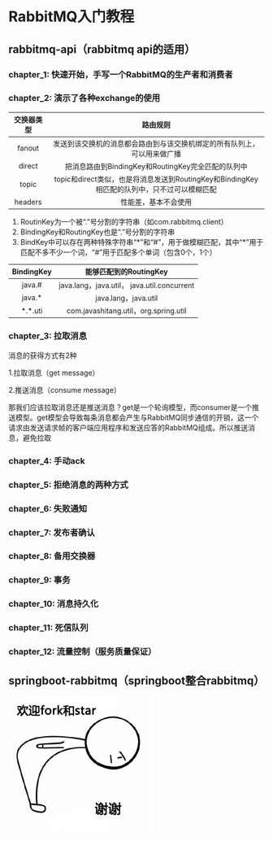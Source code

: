 # RabbitMQ入门教程

## rabbitmq-api（rabbitmq api的适用）

### chapter_1: 快速开始，手写一个RabbitMQ的生产者和消费者

### chapter_2: 演示了各种exchange的使用

|交换器类型|路由规则|
|:--:|:--:|
|fanout|发送到该交换机的消息都会路由到与该交换机绑定的所有队列上，可以用来做广播|
|direct|把消息路由到BindingKey和RoutingKey完全匹配的队列中|
|topic|topic和direct类似，也是将消息发送到RoutingKey和BindingKey相匹配的队列中，只不过可以模糊匹配|
|headers|性能差，基本不会使用|

1. RoutinKey为一个被“.”号分割的字符串（如com.rabbitmq.client）
2. BindingKey和RoutingKey也是“.”号分割的字符串
3. BindKey中可以存在两种特殊字符串“*”和“#”，用于做模糊匹配，其中“\*”用于匹配不多不少一个词，“#”用于匹配多个单词（包含0个，1个）


|BindingKey| 能够匹配到的RoutingKey |
|:--:|:--:|
| java.# | java.lang，java.util， java.util.concurrent|
|java.*|java.lang，java.util|
|\*.\*.uti|com.javashitang.util，org.spring.util|

### chapter_3: 拉取消息

消息的获得方式有2种

1.拉取消息（get message）

2.推送消息（consume message）

那我们应该拉取消息还是推送消息？get是一个轮询模型，而consumer是一个推送模型。get模型会导致每条消息都会产生与RabbitMQ同步通信的开销，这一个请求由发送请求帧的客户端应用程序和发送应答的RabbitMQ组成。所以推送消息，避免拉取

### chapter_4: 手动ack

### chapter_5: 拒绝消息的两种方式

### chapter_6: 失败通知

### chapter_7: 发布者确认

### chapter_8: 备用交换器

### chapter_9: 事务

### chapter_10: 消息持久化

### chapter_11: 死信队列

### chapter_12: 流量控制（服务质量保证）

## springboot-rabbitmq（springboot整合rabbitmq）

![欢迎fork和star](https://github.com/erlieStar/image/blob/master/%E6%AC%A2%E8%BF%8Efork%E5%92%8Cstar.jpg)